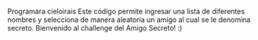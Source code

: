 Programara cieloirais
Este código permite ingresar una lista de diferentes nombres y selecciona de manera aleatoria un amigo al cual se le denomina secreto.
Bienvenido al challenge del Amigo Secreto! :) 
